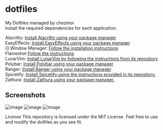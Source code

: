 # dotfiles
My Doftiles managed by chezmoi <br>
Install the required dependencies for each application:

Alacritty: [Install Alacritty using your package manager](https://alacritty.org/)<br>
EasyEffects: [Install EasyEffects using your package manager](https://github.com/wwmm/easyeffects#Installation)<br>
i3 Window Manager: [Follow the installation instructions](https://i3wm.org/downloads/)<br>
Flameshot [Follow the instructions](https://flameshot.org/#download)<br>
LunarVim: [Install LunarVim by following the instructions from its repository](https://www.lunarvim.org/docs/installation)<br>
Polybar: [Install Polybar using your package manager](https://polybar.github.io/)<br>
Ranger: [Install Ranger using your package manager](https://ranger.github.io/)<br>
Spicetify: [Install Spicetify using the instructions provided in its repository.](https://spicetify.app/docs/advanced-usage/installation/)<br>
Zathura: [Install Zathura using your package manager.](https://github.com/pwmt/zathura)

## Screenshots
![image](https://github.com/AlexONEX/dotfiles/assets/22077128/ce76e1cd-393a-411f-b9d3-463ea431de34)
![image](https://github.com/AlexONEX/dotfiles/assets/22077128/93a327e7-0cc9-4836-812f-ac69548023d8)
![image](https://github.com/AlexONEX/dotfiles/assets/22077128/3844b368-e977-47cd-b108-3b3dbfd9712a)

License
This repository is licensed under the MIT License. Feel free to use and modify the dotfiles as you see fit.
